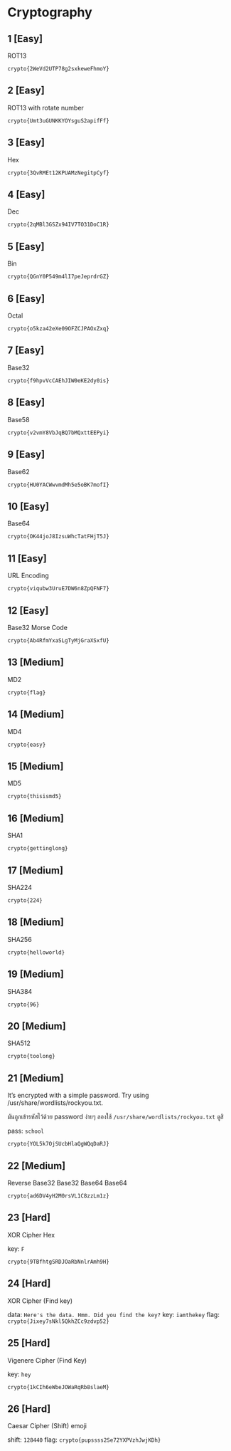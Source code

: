 # Cryptography

## 1 [Easy]

ROT13

`crypto{2WeVd2UTP78g2sxkeweFhmoY}`

## 2 [Easy]

ROT13 with rotate number

`crypto{Umt3uGUNKKYOYsguS2apifFf}`

## 3 [Easy]

Hex

`crypto{3QvRMEt12KPUAMzNegitpCyf}`

## 4 [Easy]

Dec

`crypto{2qMBl3GSZx94IV7TO31DoC1R}`

## 5 [Easy]

Bin

`crypto{QGnY0P549m4lI7peJeprdrGZ}`

## 6 [Easy]

Octal

`crypto{o5kza42eXe09OFZCJPAOxZxq}`

## 7 [Easy]

Base32

`crypto{f9hpvVcCAEhJIW0eKE2dy0is}`

## 8 [Easy]

Base58

`crypto{v2vmY8VbJqBQ7bMQxttEEPyi}`

## 9 [Easy]

Base62

`crypto{HU0YACWwvmdMh5e5oBK7mofI}`

## 10 [Easy]

Base64

`crypto{OK44joJ8IzsuWhcTatFHjT5J}`

## 11 [Easy]

URL Encoding

`crypto{viqubw3UruE7DW6n8ZpQFNF7}`

## 12 [Easy]

Base32
Morse Code

`crypto{Ab4RfmYxaSLgTyMjGraXSxfU}`

## 13 [Medium]

MD2

`crypto{flag}`

## 14 [Medium]

MD4

`crypto{easy}`

## 15 [Medium]

MD5

`crypto{thisismd5}`

## 16 [Medium]

SHA1

`crypto{gettinglong}`

## 17 [Medium]

SHA224

`crypto{224}`

## 18 [Medium]

SHA256

`crypto{helloworld}`

## 19 [Medium]

SHA384

`crypto{96}`

## 20 [Medium]

SHA512

`crypto{toolong}`

## 21 [Medium]

It’s encrypted with a simple password. Try using /usr/share/wordlists/rockyou.txt.

มันถูกเข้ารหัสไว้ด้วย password ง่ายๆ ลองใช้ `/usr/share/wordlists/rockyou.txt` ดูสิ

pass: `school`

`crypto{YOL5k7OjSUcbHlaQgWQqDaRJ}`

## 22 [Medium]

Reverse
Base32
Base32
Base64
Base64

`crypto{ad6DV4yH2M0rsVL1C8zzLm1z}`

## 23 [Hard]

XOR Cipher
Hex

key: `F`

`crypto{9TBfhtgSRDJOaRbNnlrAmh9H}`

## 24 [Hard]

XOR Cipher (Find key)

data: `Here's the data. Hmm. Did you find the key?`
key: `iamthekey`
flag: `crypto{Jixey7sNkl5QkhZCc9zdvp52}`

## 25 [Hard]

Vigenere Cipher (Find Key)

key: `hey`

`crypto{1kCIh6eWbeJOWaRqRb8slaeM}`

## 26 [Hard]

Caesar Cipher (Shift) emoji

shift: `128440`
flag: `crypto{pupssss2Se72YXPVzhJwjKDh}`

